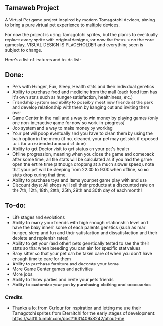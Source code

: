 ## Tamaweb Project
A Virtual Pet game project inspired by modern Tamagotchi devices, aiming to bring a pure virtual pet experience to multiple devices.

For now the project is using Tamagotchi sprites, but the plan is to eventually replace every sprite with original designs, for now the focus is on the core gameplay, VISUAL DESIGN IS PLACEHOLDER and everything seen is subject to change.

Here's a list of features and to-do list:

## Done:
- Pets with Hunger, Fun, Sleep, Health stats and their individual genetics
- Ability to purchase food and medicine from the mall (each food item has it's own stats such as hunger-satisfaction, healthiness, etc.)
- Friendship system and ability to possibly meet new friends at the park and develop relationship with them by hanging out and inviting them over
- Game Center in the mall and a way to win money by playing games (only one non-interactive game for now so work-in-progress)
- Job system and a way to make money by working
- Your pet will poop eventually and you have to clean them by using the bath option in the menu (if not cleaned, your pet may get sick if exposed to it for an extended amount of time)
- Ability to get Doctor visit to get status on your pet's health
- Offline progression, meaning when you close the game and comeback after some time, all the stats will be calculated as if you had the game open the entire time (although dropping at a much slower speed). note that your pet will be sleeping from 22:00 to 9:00 when offline, so no stats drop during that time.
- Ability to purchase toys and items your pet game play with and use
- Discount days: All shops will sell their products at a discounted rate on the 7th, 12th, 18th, 20th, 25th, 29th and 30th day of each month!

## To-do:
- Life stages and evolutions
- Ability to marry your friends with high enough relationship level and have the baby inherit some of each parents genetics (such as max hunger, sleep and fun and their satisfaction and dissatisfaction and their deplete and replenish rates)
- Ability to get your (and other) pets genetically tested to see the their stats so that when breeding you can aim for specific stat values
- Baby sitter so that your pet can be taken care of when you don't have enough time to care for them
- Ability to purchase furniture and decorate your home
- More Game Center games and activities
- More jobs
- Ability to throw parties and invite your pets friends
- Ability to customize your pet by purchasing clothing and accessories

### Credits
- Thanks a lot from Curlour for inspiration and letting me use their Tamagotchi sprites from Eternitchi for the early stages of development: https://sa311.tumblr.com/post/163140958242/about-me
